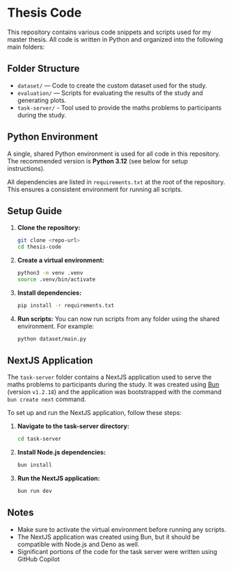 # Thesis Code

This repository contains various code snippets and scripts used for my master thesis. All code is written in Python and organized into the following main folders:

## Folder Structure

- `dataset/` — Code to create the custom dataset used for the study.
- `evaluation/` — Scripts for evaluating the results of the study and generating plots.
- `task-server/` - Tool used to provide the maths problems to participants during the study.

## Python Environment

A single, shared Python environment is used for all code in this repository. The recommended version is **Python 3.12** (see below for setup instructions).

All dependencies are listed in `requirements.txt` at the root of the repository. This ensures a consistent environment for running all scripts.

## Setup Guide

1. **Clone the repository:**
   ```sh
   git clone <repo-url>
   cd thesis-code
   ```

2. **Create a virtual environment:**
   ```sh
   python3 -m venv .venv
   source .venv/bin/activate
   ```

3. **Install dependencies:**
   ```sh
   pip install -r requirements.txt
   ```

4. **Run scripts:**
   You can now run scripts from any folder using the shared environment. For example:
   ```sh
   python dataset/main.py
   ```

## NextJS Application

The `task-server` folder contains a NextJS application used to serve the maths problems to participants during the study. It was created using [Bun](https://bun.sh) (version `v1.2.18`) and the application was bootstrapped with the command `bun create next` command.

To set up and run the NextJS application, follow these steps:

1. **Navigate to the task-server directory:**
   ```sh
   cd task-server
   ```

2. **Install Node.js dependencies:**
   ```sh
   bun install
   ```

3. **Run the NextJS application:**
   ```sh
   bun run dev
   ```

## Notes

- Make sure to activate the virtual environment before running any scripts.
- The NextJS application was created using Bun, but it should be compatible with Node.js and Deno as well.
- Significant portions of the code for the task server were written using GitHub Copilot
